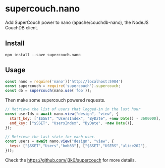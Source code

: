 # supercouch.nano

Add SuperCouch power to nano (apache/couchdb-nano), the NodeJS CouchDB client.

## Install

    npm install --save supercouch.nano

## Usage

```js
const nano = require('nano')('http://localhost:5984')
const supercouch = require('supercouch').supercouch;
const db = supercouch(nano.use('foo'));
```

Then make some supercouch powered requests.

```js
// Retrieve the list of users that logged-in in the last hour
const userIds = await nano.view("design", "view", {
  start_key: ["$SSET", "UsersIndex", "ByDate", +new Date() - 3600000],
  end_key: ["$SSET", "UsersIndex", "ByDate", +new Date()],
});

// Retrieve the last state for each user.
const users = await nano.view("design", "view", {
  keys: ["$SSET","Users","bob33"], ["$SSET","USERS","alice202"],
}));
```

Check the https://github.com/j3k0/supercouch for more details.

